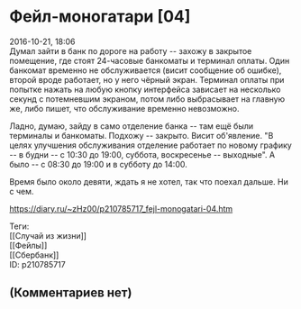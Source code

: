 Фейл-моногатари [04]
====================

  
2016-10-21, 18:06  
 Думал зайти в банк по дороге на работу -- захожу в закрытое помещение, где стоят 24-часовые банкоматы и терминал оплаты. Один банкомат временно не обслуживается (висит сообщение об ошибке), второй вроде работает, но у него чёрный экран. Терминал оплаты при попытке нажать на любую кнопку интерфейса зависает на несколько секунд с потемневшим экраном, потом либо выбрасывает на главную же, либо пишет, что обслуживание временно невозможно.   
   
 Ладно, думаю, зайду в само отделение банка -- там ещё были терминалы и банкоматы. Подхожу -- закрыто. Висит об'явление. "В целях улучшения обслуживания отделение работает по новому графику -- в будни -- с 10:30 до 19:00, суббота, воскресенье -- выходные". А было -- с 08:30 до 19:00 и в субботу до 14:00.   
   
 Время было около девяти, ждать я не хотел, так что поехал дальше. Ни с чем.   
  
<https://diary.ru/~zHz00/p210785717_fejl-monogatari-04.htm>  
  
Теги:  
[[Случай из жизни]]  
[[Фейлы]]  
[[Сбербанк]]  
ID: p210785717  


(Комментариев нет)
------------------